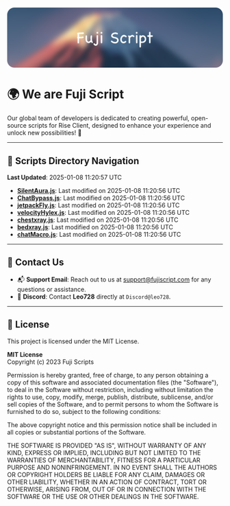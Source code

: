 ![Banner](.github/b.webp)

# 🌍 **We are Fuji Script**

Our global team of developers is dedicated to creating powerful, open-source scripts for Rise Client, designed to enhance your experience and unlock new possibilities! 🌟

---
<!-- SCRIPTS_NAVIGATION_START -->
## 📂 **Scripts Directory Navigation**

**Last Updated**: 2025-01-08 11:20:57 UTC

- **[SilentAura.js](scripts/SilentAura.js)**: Last modified on 2025-01-08 11:20:56 UTC
- **[ChatBypass.js](scripts/ChatBypass.js)**: Last modified on 2025-01-08 11:20:56 UTC
- **[jetpackFly.js](scripts/jetpackFly.js)**: Last modified on 2025-01-08 11:20:56 UTC
- **[velocityHylex.js](scripts/velocityHylex.js)**: Last modified on 2025-01-08 11:20:56 UTC
- **[chestxray.js](scripts/chestxray.js)**: Last modified on 2025-01-08 11:20:56 UTC
- **[bedxray.js](scripts/bedxray.js)**: Last modified on 2025-01-08 11:20:56 UTC
- **[chatMacro.js](scripts/chatMacro.js)**: Last modified on 2025-01-08 11:20:56 UTC

<!-- SCRIPTS_NAVIGATION_END -->

---

## 💬 **Contact Us**  
- 📬 **Support Email**: Reach out to us at [support@fujiscript.com](mailto:support@fujiscript.com) for any questions or assistance.  
- 💬 **Discord**: Contact **Leo728** directly at `Discord@leo728`.

---

## 📜 **License**

This project is licensed under the MIT License.  

**MIT License**  
Copyright (c) 2023 Fuji Scripts  

Permission is hereby granted, free of charge, to any person obtaining a copy of this software and associated documentation files (the "Software"), to deal in the Software without restriction, including without limitation the rights to use, copy, modify, merge, publish, distribute, sublicense, and/or sell copies of the Software, and to permit persons to whom the Software is furnished to do so, subject to the following conditions:  

The above copyright notice and this permission notice shall be included in all copies or substantial portions of the Software.  

THE SOFTWARE IS PROVIDED "AS IS", WITHOUT WARRANTY OF ANY KIND, EXPRESS OR IMPLIED, INCLUDING BUT NOT LIMITED TO THE WARRANTIES OF MERCHANTABILITY, FITNESS FOR A PARTICULAR PURPOSE AND NONINFRINGEMENT. IN NO EVENT SHALL THE AUTHORS OR COPYRIGHT HOLDERS BE LIABLE FOR ANY CLAIM, DAMAGES OR OTHER LIABILITY, WHETHER IN AN ACTION OF CONTRACT, TORT OR OTHERWISE, ARISING FROM, OUT OF OR IN CONNECTION WITH THE SOFTWARE OR THE USE OR OTHER DEALINGS IN THE SOFTWARE.  
